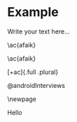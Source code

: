 # Example 

Write your text here... 

\ac{afaik}

\ac{afaik}

[+ac]{.full .plural}

@androidInterviews

\newpage

Hello